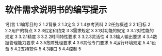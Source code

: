 # 软件需求说明书的编写提示
1引言	
1.1编写目的	2
1.2背景	2
1.3定义	2
1.4参考资料	2
2任务概述	2
2.1目标	2
2.2用户的特点	3
2.3假定和约束	3
3需求规定	3
3.1对功能的规定	3
3.2对性能的规定	3
3.2.1精度	3
3.2.2时间特性要求	3
3.2.3灵活性	4
3.3输人输出要求	4
3.4数据管理能力要求	4
3.5故障处理要求	4
3.6其他专门要求	5
4运行环境规定	5
4.1设备	5
4.2支持软件	5
4.3接口	5
4.4控制	5
